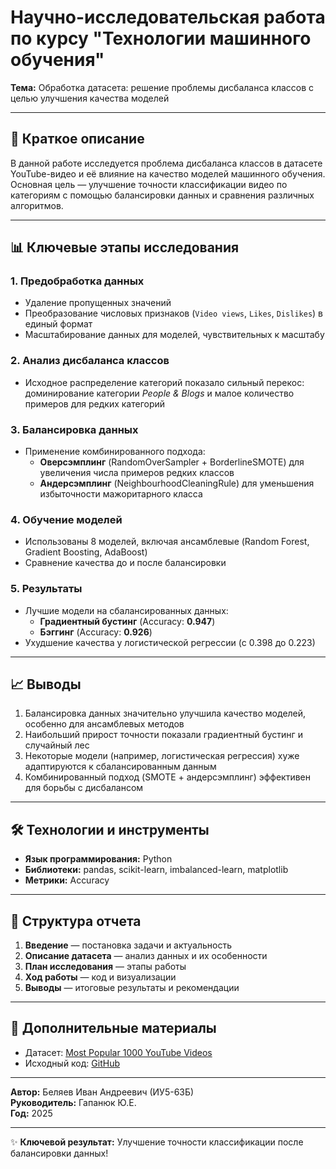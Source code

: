 # Научно-исследовательская работа по курсу "Технологии машинного обучения"  
**Тема:** Обработка датасета: решение проблемы дисбаланса классов с целью улучшения качества моделей  

---

## 📌 Краткое описание  
В данной работе исследуется проблема дисбаланса классов в датасете YouTube-видео и её влияние на качество моделей машинного обучения. Основная цель — улучшение точности классификации видео по категориям с помощью балансировки данных и сравнения различных алгоритмов.  

---

## 📊 Ключевые этапы исследования  

### 1. **Предобработка данных**  
- Удаление пропущенных значений  
- Преобразование числовых признаков (`Video views`, `Likes`, `Dislikes`) в единый формат  
- Масштабирование данных для моделей, чувствительных к масштабу  

### 2. **Анализ дисбаланса классов**  
- Исходное распределение категорий показало сильный перекос: доминирование категории *People & Blogs* и малое количество примеров для редких категорий  

### 3. **Балансировка данных**  
- Применение комбинированного подхода:  
  - **Оверсэмплинг** (RandomOverSampler + BorderlineSMOTE) для увеличения числа примеров редких классов  
  - **Андерсэмплинг** (NeighbourhoodCleaningRule) для уменьшения избыточности мажоритарного класса  

### 4. **Обучение моделей**  
- Использованы 8 моделей, включая ансамблевые (Random Forest, Gradient Boosting, AdaBoost)  
- Сравнение качества до и после балансировки  

### 5. **Результаты**  
- Лучшие модели на сбалансированных данных:  
  - **Градиентный бустинг** (Accuracy: **0.947**)  
  - **Бэггинг** (Accuracy: **0.926**)  
- Ухудшение качества у логистической регрессии (с 0.398 до 0.223)  

---

## 📈 Выводы  
1. Балансировка данных значительно улучшила качество моделей, особенно для ансамблевых методов  
2. Наибольший прирост точности показали градиентный бустинг и случайный лес  
3. Некоторые модели (например, логистическая регрессия) хуже адаптируются к сбалансированным данным  
4. Комбинированный подход (SMOTE + андерсэмплинг) эффективен для борьбы с дисбалансом  

---

## 🛠 Технологии и инструменты  
- **Язык программирования:** Python  
- **Библиотеки:** pandas, scikit-learn, imbalanced-learn, matplotlib  
- **Метрики:** Accuracy

---

## 📂 Структура отчета  
1. **Введение** — постановка задачи и актуальность  
2. **Описание датасета** — анализ данных и их особенности  
3. **План исследования** — этапы работы  
4. **Ход работы** — код и визуализации  
5. **Выводы** — итоговые результаты и рекомендации  

---

## 🔗 Дополнительные материалы  
- Датасет: [Most Popular 1000 YouTube Videos](https://www.kaggle.com/datasets/samithsachidanandan/most-popular-1000-youtube-videos)  
- Исходный код: [GitHub](https://github.com/BelyaevIvan/TMO_6sem/blob/%D0%9D%D0%98%D0%A0%D0%A1/nirs.ipynb)

--- 

**Автор:** Беляев Иван Андреевич (ИУ5-63Б)  
**Руководитель:** Гапанюк Ю.Е.  
**Год:** 2025  

--- 

✨ **Ключевой результат:** Улучшение точности классификации после балансировки данных!